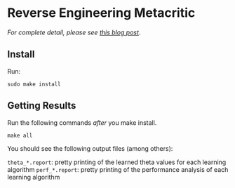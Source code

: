 Reverse Engineering Metacritic
==============================

_For complete detail, please see
[this blog post](http://shashank025.github.io/2015/06/14/reverse-engineering-the-metacritic-movie-ratings/)_.

Install
-------

Run:

    sudo make install


Getting Results
---------------

Run the following commands _after_ you make install.

    make all

You should see the following output files (among others):

`theta_*.report`: pretty printing of the learned theta values for each learning algorithm
`perf_*.report`: pretty printing of the performance analysis of each learning algorithm
